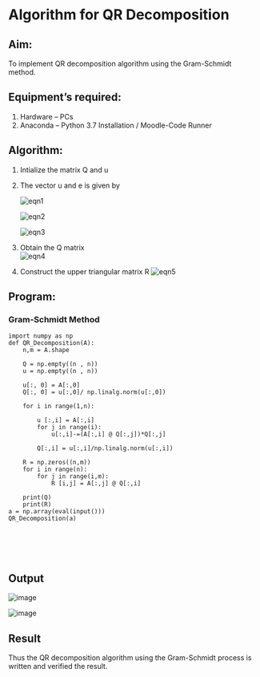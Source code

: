 # Algorithm for QR Decomposition
## Aim:
To implement QR decomposition algorithm using the Gram-Schmidt method.
## Equipment’s required:
1.	Hardware – PCs
2.	Anaconda – Python 3.7 Installation / Moodle-Code Runner
## Algorithm:
1.	Intialize the matrix Q and u
2.	The vector u and e is given by

    ![eqn1](./ex4.jpg)

    ![eqn2](./ex6.jpg)

    ![eqn3](./ex3.jpg)

3.	Obtain the Q matrix   
    ![eqn4](./ex1.jpg)
4.	Construct the upper triangular matrix R
    ![eqn5](./ex2.jpg)



## Program:
### Gram-Schmidt Method
```
import numpy as np
def QR_Decomposition(A):
    n,m = A.shape
    
    Q = np.empty((n , n))
    u = np.empty((n , n))
    
    u[:, 0] = A[:,0]
    Q[:, 0] = u[:,0]/ np.linalg.norm(u[:,0])
    
    for i in range(1,n):
        
        u [:,i] = A[:,i]
        for j in range(i):
            u[:,i]-=(A[:,i] @ Q[:,j])*Q[:,j]
        
        Q[:,i] = u[:,i]/np.linalg.norm(u[:,i])
        
    R = np.zeros((n,m))
    for i in range(n):
        for j in range(i,m):
            R [i,j] = A[:,j] @ Q[:,i]
            
    print(Q)
    print(R)
a = np.array(eval(input()))
QR_Decomposition(a)






```

## Output

![image](https://github.com/Deepikasuresh05/QRdecomposition/assets/148514509/9643c841-db31-4052-950e-233eff9b7cb3)

![image](https://github.com/Deepikasuresh05/QRdecomposition/assets/148514509/b720b8f0-7b83-4f20-a7e5-49f2cc2763d0)


## Result
Thus the QR decomposition algorithm using the Gram-Schmidt process is written and verified the result.
